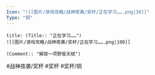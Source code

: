 ```yaml
---
Icon: "![[图片/游戏攻略/战神夜袭/奖杯/正在学习…….png|30]]"
Type: "铜"
---
```

```ad-common-bronze-trophy
title: (Title:: "正在学习……")
![[图片/游戏攻略/战神夜袭/奖杯/正在学习…….png|100]]

(Comment:: "解锁一项野兽天赋")
```

#战神夜袭/奖杯 #奖杯 #奖杯/铜
